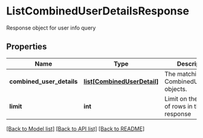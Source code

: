 # ListCombinedUserDetailsResponse

Response object for user info query
## Properties
Name | Type | Description | Notes
------------ | ------------- | ------------- | -------------
**combined_user_details** | [**list[CombinedUserDetail]**](CombinedUserDetail.md) | The matching CombinedUserDetail objects. | [optional] 
**limit** | **int** | Limit on the number of rows in the response | 

[[Back to Model list]](../README.md#documentation-for-models) [[Back to API list]](../README.md#documentation-for-api-endpoints) [[Back to README]](../README.md)


